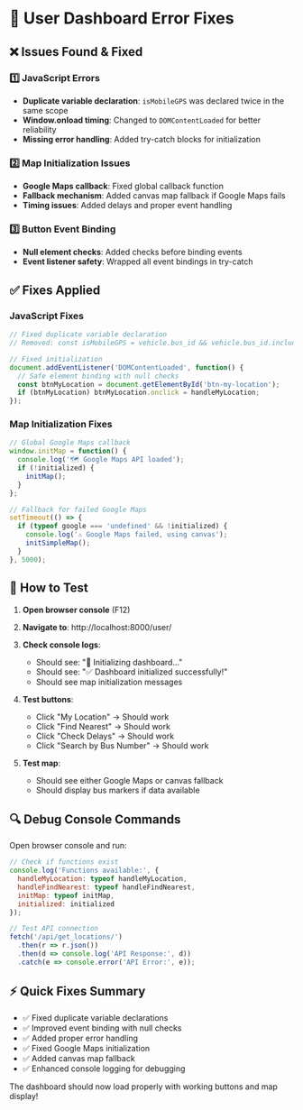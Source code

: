 # 🔧 User Dashboard Error Fixes

## ❌ **Issues Found & Fixed**

### 1️⃣ **JavaScript Errors**
- **Duplicate variable declaration**: `isMobileGPS` was declared twice in the same scope
- **Window.onload timing**: Changed to `DOMContentLoaded` for better reliability
- **Missing error handling**: Added try-catch blocks for initialization

### 2️⃣ **Map Initialization Issues**
- **Google Maps callback**: Fixed global callback function
- **Fallback mechanism**: Added canvas map fallback if Google Maps fails
- **Timing issues**: Added delays and proper event handling

### 3️⃣ **Button Event Binding**
- **Null element checks**: Added checks before binding events
- **Event listener safety**: Wrapped all event bindings in try-catch

## ✅ **Fixes Applied**

### **JavaScript Fixes**
```javascript
// Fixed duplicate variable declaration
// Removed: const isMobileGPS = vehicle.bus_id && vehicle.bus_id.includes('MOBILE-BUS');

// Fixed initialization
document.addEventListener('DOMContentLoaded', function() {
  // Safe element binding with null checks
  const btnMyLocation = document.getElementById('btn-my-location');
  if (btnMyLocation) btnMyLocation.onclick = handleMyLocation;
});
```

### **Map Initialization Fixes**
```javascript
// Global Google Maps callback
window.initMap = function() {
  console.log('🗺️ Google Maps API loaded');
  if (!initialized) {
    initMap();
  }
};

// Fallback for failed Google Maps
setTimeout(() => {
  if (typeof google === 'undefined' && !initialized) {
    console.log('⚠️ Google Maps failed, using canvas');
    initSimpleMap();
  }
}, 5000);
```

## 🚀 **How to Test**

1. **Open browser console** (F12)
2. **Navigate to**: http://localhost:8000/user/
3. **Check console logs**:
   - Should see: "🚀 Initializing dashboard..."
   - Should see: "✅ Dashboard initialized successfully!"
   - Should see map initialization messages

4. **Test buttons**:
   - Click "My Location" → Should work
   - Click "Find Nearest" → Should work
   - Click "Check Delays" → Should work
   - Click "Search by Bus Number" → Should work

5. **Test map**:
   - Should see either Google Maps or canvas fallback
   - Should display bus markers if data available

## 🔍 **Debug Console Commands**

Open browser console and run:

```javascript
// Check if functions exist
console.log('Functions available:', {
  handleMyLocation: typeof handleMyLocation,
  handleFindNearest: typeof handleFindNearest,
  initMap: typeof initMap,
  initialized: initialized
});

// Test API connection
fetch('/api/get_locations/')
  .then(r => r.json())
  .then(d => console.log('API Response:', d))
  .catch(e => console.error('API Error:', e));
```

## ⚡ **Quick Fixes Summary**

- ✅ Fixed duplicate variable declarations
- ✅ Improved event binding with null checks
- ✅ Added proper error handling
- ✅ Fixed Google Maps initialization
- ✅ Added canvas map fallback
- ✅ Enhanced console logging for debugging

The dashboard should now load properly with working buttons and map display!